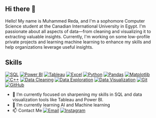 ## Hi there 👋


Hello! My name is Muhammed Reda, and I'm a sophomore Computer Science student at the Canadian International University in Egypt. I'm passionate about all aspects of data—from cleaning and visualizing it to extracting valuable insights. Currently, I'm working on some low-profile private projects and learning machine learning to enhance my skills and help organizations leverage useful insights.

## Skills

[![SQL](https://img.shields.io/badge/SQL-4479A1?style=flat&logo=sqlite&logoColor=white)](https://www.sqlite.org/)
[![Power BI](https://img.shields.io/badge/Power%20BI-F2C94C?style=flat&logo=powerbi&logoColor=black)](https://powerbi.microsoft.com/)
[![Tableau](https://img.shields.io/badge/Tableau-E97627?style=flat&logo=tableau&logoColor=white)](https://www.tableau.com/)
[![Excel](https://img.shields.io/badge/Excel-217346?style=flat&logo=microsoft-excel&logoColor=white)](https://www.microsoft.com/en-us/microsoft-365/excel)
[![Python](https://img.shields.io/badge/Python-3776AB?style=flat&logo=python&logoColor=white)](https://www.python.org/)
[![Pandas](https://img.shields.io/badge/Pandas-150458?style=flat&logo=pandas&logoColor=white)](https://pandas.pydata.org/)
[![Matplotlib](https://img.shields.io/badge/Matplotlib-005C7F?style=flat&logo=matplotlib&logoColor=white)](https://matplotlib.org/)
[![C++](https://img.shields.io/badge/C%2B%2B-00599C?style=flat&logo=c%2B%2B&logoColor=white)](https://en.wikipedia.org/wiki/C%2B%2B)
[![Data Cleaning](https://img.shields.io/badge/Data%20Cleaning-4A90E2?style=flat&logo=data&logoColor=white)](https://en.wikipedia.org/wiki/Data_cleansing)
[![Data Exploration](https://img.shields.io/badge/Data%20Exploration-7ED321?style=flat&logo=data&logoColor=white)](https://en.wikipedia.org/wiki/Exploratory_data_analysis)
[![Data Visualization](https://img.shields.io/badge/Data%20Visualization-FF6F61?style=flat&logo=data&logoColor=white)](https://en.wikipedia.org/wiki/Data_visualization)
[![Git](https://img.shields.io/badge/Git-F05032?style=flat&logo=git&logoColor=white)](https://git-scm.com/)
[![GitHub](https://img.shields.io/badge/GitHub-181717?style=flat&logo=github&logoColor=white)](https://github.com/)



- 🔭 I’m currently focused on sharpening my skills in SQL and data visualization tools like Tableau and Power BI.
- 🌱 I’m currently learning AI and Machine learning
- 📫 Contact Me
[![Email](https://img.shields.io/badge/Email-D14836?style=flat&logo=gmail&logoColor=white)](mailto:muhammedreda05@gmail.com)
[![Instagram](https://img.shields.io/badge/Instagram-E4405F?style=flat&logo=instagram&logoColor=white)](https://www.instagram.com/muhammed_rreda_/)
